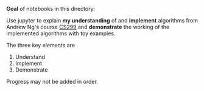 **Goal** of notebooks in this directory:

Use jupyter to explain **my understanding** of and **implement** algorithms from
Andrew Ng's course [CS299](http://cs229.stanford.edu/syllabus.html) and
**demonstrate** the working of the implemented algorithms with toy examples.

The three key elements are

1. Understand
2. Implement
3. Demonstrate

Progress may not be added in order.
